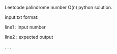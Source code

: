 Leetcode palindrome number O(n) python solution.

input.txt format:

line1 : input number

line2 : expected output

  . . .
